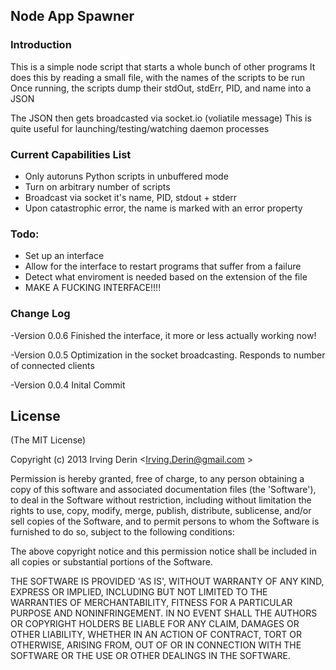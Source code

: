 ##  Node App Spawner



### Introduction
This is a simple node script that starts a whole bunch of other programs
It does this by reading a small file, with the names of the scripts to be run
Once running, the scripts dump their stdOut, stdErr, PID, and name into a JSON

The JSON then gets broadcasted via socket.io (voliatile message)
This is quite useful for launching/testing/watching daemon processes

### Current Capabilities List
- Only autoruns Python scripts in unbuffered mode
- Turn on arbitrary number of scripts
- Broadcast via socket it's name, PID, stdout + stderr
- Upon catastrophic error, the name is marked with an error property

### Todo:
- Set up an interface
- Allow for the interface to restart programs that suffer from a failure
- Detect what enviroment is needed based on the extension of the file
- MAKE A FUCKING INTERFACE!!!!

### Change Log
-Version 0.0.6
Finished the interface, it more or less actually working now! 

-Version 0.0.5
Optimization in the socket broadcasting. Responds to number of connected clients


-Version 0.0.4
Inital Commit


## License 

(The MIT License)

Copyright (c) 2013 Irving Derin &lt;Irving.Derin@gmail.com &gt;

Permission is hereby granted, free of charge, to any person obtaining
a copy of this software and associated documentation files (the
'Software'), to deal in the Software without restriction, including
without limitation the rights to use, copy, modify, merge, publish,
distribute, sublicense, and/or sell copies of the Software, and to
permit persons to whom the Software is furnished to do so, subject to
the following conditions:

The above copyright notice and this permission notice shall be
included in all copies or substantial portions of the Software.

THE SOFTWARE IS PROVIDED 'AS IS', WITHOUT WARRANTY OF ANY KIND,
EXPRESS OR IMPLIED, INCLUDING BUT NOT LIMITED TO THE WARRANTIES OF
MERCHANTABILITY, FITNESS FOR A PARTICULAR PURPOSE AND NONINFRINGEMENT.
IN NO EVENT SHALL THE AUTHORS OR COPYRIGHT HOLDERS BE LIABLE FOR ANY
CLAIM, DAMAGES OR OTHER LIABILITY, WHETHER IN AN ACTION OF CONTRACT,
TORT OR OTHERWISE, ARISING FROM, OUT OF OR IN CONNECTION WITH THE
SOFTWARE OR THE USE OR OTHER DEALINGS IN THE SOFTWARE.
